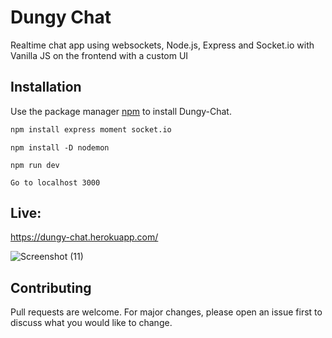 # Dungy Chat

Realtime chat app using websockets, Node.js, Express and Socket.io with Vanilla JS on the frontend with a custom UI

## Installation

Use the package manager [npm](https://npmjs.com) to install Dungy-Chat.

```bash
npm install express moment socket.io
```

```npm
npm install -D nodemon

npm run dev
 
Go to localhost 3000
```

## Live:
https://dungy-chat.herokuapp.com/


![Screenshot (11)](https://user-images.githubusercontent.com/88725477/142990126-2f4e4b43-063c-46f1-b114-38dbcfcaf6b6.png)


## Contributing
Pull requests are welcome. For major changes, please open an issue first to discuss what you would like to change.
